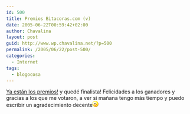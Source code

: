 ```yaml
---
id: 500
title: Premios Bitacoras.com (v)
date: 2005-06-22T00:59:42+02:00
author: Chavalina
layout: post
guid: http://www.wp.chavalina.net/?p=500
permalink: /2005/06/22/post-500/
categories:
  - Internet
tags:
  - blogocosa
---
```

<a href="http://www.bitacoras.com/premios/" target="_blank">Ya están los premios!</a> y quedé finalista! Felicidades a los ganadores y gracias a los que me votaron, a ver si mañana tengo más tiempo y puedo escribir un agradecimiento decente![emo](/imagenes/emoticonos/sonrisa.gif)